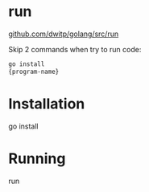 run
===

[github.com/dwitp/golang/src/run](https://github.com/dwitp/golang/tree/master/src/run)

Skip 2 commands when try to run code:

```bash
go install
{program-name}
```

# Installation

go install

# Running

run
